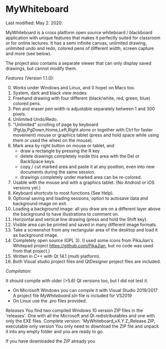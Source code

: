 # MyWhiteboard

Last modified: May 2. 2020.

MyWhiteboard is a cross platform open source whiteboard / blackboard application 
with unique features that makes it perfectly suited for classroom or for online 
lectures. It has a semi infinite canvas, unlimited drawing, unlimited undo and 
redo, colored pens of different width, screen capture and more (see below).

The project also contains a separate viewer that can only display saved 
drawings, but cannot modify them.

*Features* (Version 1.1.0): 

   0. Works under Windows and Linux, and (I hope) on Macs too.
   1. System, dark and black view modes
   2. Freehand drawing with four different (black/white, red, green, blue) 
      colored pens.
   3. Pen and eraser pen width is adjustable separately between 1 and 300 pixels.
   4. Unlimited Undo/Redo.
   5. "Unlimited" scrolling of page by keyboard (PgUp,PgDown,Home,Left,Right
       alone or together with Ctrl for faster movement)
      mouse or graphics tablet (press and hold space while using them or used
      the wheel on the mouse).
   6. Mark area by right button on mouse or tablet, and 
        - draw a rectangle by pressing the R key
        - delete drawings completely inside
          this area with the Del or BackSpace keys.
        - copy / cut marked area and paste it at any position, even into new
          documents during the same session.
        - drawings completely under marked area can be re-colored.
   7. Usable with the mouse and with a graphics tablet. (No Android or iOS 
        versions yet.)
   8. Keyboard shortcuts to most functions (See Help).
   8. Optional saving and loading sessions, option to autosave data and 
      background image on exit.
  10. Loading a background image: all you draw are on a different layer above 
      the background to have illustrations to comment on.
  11. Horizontal and vertical line drawing (press and hold the Shift key).
  12. Visible area can be printed and saved in many different image formats.
  13. Take a screenshot from any rectangular area of the desktop and load it 
      as background image.
  14. Completely open source (GPL 3). 
      (I used some icons from PikaJian's Whitepad project 
       https://github.com/PikaJian, but no code was used from that project.)
  15. Written in C++ with Qt 14.1 (multi platform).
  16. Both Visual studio project files and QtDesigner project files are included.
  
*Compilation*:

  It should compile with older (>5.6) Qt versions too, but I did not test it.
  - On Microsoft Windows you can  compile it with Visual Studio 2019/2017
    A project file *MyWhiteboard.sln* file is included for VS2019
  - On Linux use the .pro files provided. 

*Releases*
  You find two compiled Windows 10 version ZIP files in the 'releases'. One with 
  all the Microsoft and Qt redistributables and one with only the EXE files.
  Complete version: 'MyWhiteboard_vX.Y.Z_Release.ZIP,
  executable only version
  You only need to download the ZIP file and unpack it into any empty folder
  and you are ready to go.
  
  If you have downloaded the ZIP already you 